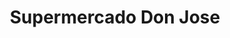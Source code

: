 ---
title: "Supermercado Don Jose"
url: /eldorado/supermercado-don-jose-avenida-san-martin-oeste/
shop: supermercado
---